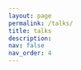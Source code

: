 ```yaml
---
layout: page
permalink: /talks/
title: talks
description: 
nav: false
nav_order: 4
---
```

<div class="publications">


<!-- I have given <b>150+ talks</b> on my research area as well as outreach talks over the years. Below you can find a quasi complete list of them where I have classified them as
<span class="badge badge-danger">Conference</span> <span class="badge badge-primary">Seminar</span> <span class="badge badge-warning">Colloquia, Plenary talk or mini course </span>  and <span class="badge badge-light">Outreach</span> .

{%- for y in page.years %}
  <h2 class="year">{{y}}</h2>
  {% bibliography -f talks -q @*[year={{y}}]* %}
{% endfor %} -->

</div>
